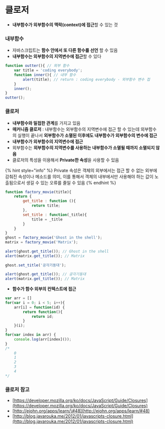 # 클로저

* **내부함수가 외부함수의 맥락\(context\)에 접근**할 수 있는 것

### 내부함수

* 자바스크립트는 **함수 안에서 또 다른 함수를 선언** 할 수 있음
* **내부함수는 외부함수의 지역변수에 접근**할 수 있다

```javascript
function outter(){ // 외부 함수
    var title = 'coding everybody'; 
    function inner(){ // 내부 함수 
        alert(title); // return : coding everybody - 외부함수 변수 접
    }
    inner();
}
outter();
```

### 클로저

* **내부함수와 밀접한 관계**를 가지고 있음
* **매커니즘 클로저** : 내부함수는 외부함수의 지역변수에 접근 할 수 있는데 외부함수의 실행이 끝나서 **외부함수가 소멸된 이후에도 내부함수가 외부함수의 변수에 접근**
* **내부함수가 외부함수의 지역변수에 접근** 
* 외부함수는 **외부함수의 지역변수를 사용하는 내부함수가 소멸될 때까지 소멸되지 않음** 
* 클로저의 특성을 이용해서 **Private한 속성**을 사용할 수 있음

{% hint style="info" %}
Private 속성은 객체의 외부에서는 접근 할 수 없는 외부에 감춰진 속성이나 메소드를 의미, 이를 통해서 객체의 내부에서만 사용해야 하는 값이 노출됨으로서 생길 수 있는 오류를 줄일 수 있음 
{% endhint %}

```javascript
function factory_movie(title){
    return {
        get_title : function (){
            return title;
        },
        set_title : function(_title){
            title = _title
        }
    }
}
ghost = factory_movie('Ghost in the shell');
matrix = factory_movie('Matrix');
 
alert(ghost.get_title()); // Ghost in the shell 
alert(matrix.get_title()); // Matrix 
 
ghost.set_title('공각기동대');
 
alert(ghost.get_title()); // 공각기동대 
alert(matrix.get_title()); // Matrix 
```

* **함수가 함수 외부의 컨텍스트에 접근** 

```javascript
var arr = []
for(var i = 0; i < 5; i++){
    arr[i] = function(id) {
        return function(){
            return id;
        }
    }(i);
}
for(var index in arr) {
    console.log(arr[index]());
}
/*
    0
    1
    2
    3
    4
*/
```

### 클로저 참고

* [https://developer.mozilla.org/ko/docs/JavaScript/Guide/Closures](https://developer.mozilla.org/ko/docs/JavaScript/Guide/Closures)
* [http://ejohn.org/apps/learn/\#48](http://ejohn.org/apps/learn/#48)
* [http://blog.javarouka.me/2012/01/javascripts-closure.html](http://blog.javarouka.me/2012/01/javascripts-closure.html)

